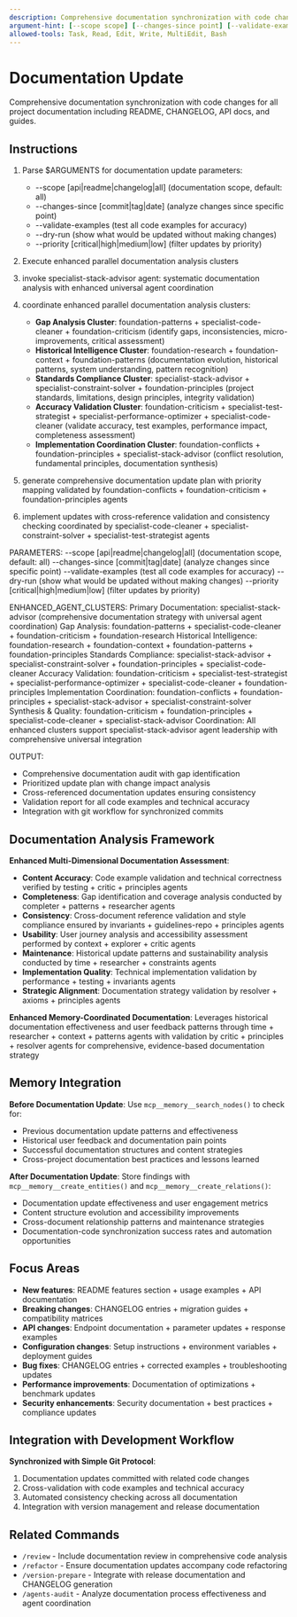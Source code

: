 ```yaml
---
description: Comprehensive documentation synchronization with code changes.
argument-hint: [--scope scope] [--changes-since point] [--validate-examples] [--dry-run] [--priority level]
allowed-tools: Task, Read, Edit, Write, MultiEdit, Bash
---
```


# Documentation Update

Comprehensive documentation synchronization with code changes for all project documentation including README, CHANGELOG, API docs, and guides.

## Instructions

1. Parse $ARGUMENTS for documentation update parameters:
   - --scope [api|readme|changelog|all] (documentation scope, default: all)
   - --changes-since [commit|tag|date] (analyze changes since specific point)
   - --validate-examples (test all code examples for accuracy)
   - --dry-run (show what would be updated without making changes)
   - --priority [critical|high|medium|low] (filter updates by priority)

2. Execute enhanced parallel documentation analysis clusters
1. invoke specialist-stack-advisor agent: systematic documentation analysis with enhanced universal agent coordination
2. coordinate enhanced parallel documentation analysis clusters:
   - **Gap Analysis Cluster**: foundation-patterns + specialist-code-cleaner + foundation-criticism (identify gaps, inconsistencies, micro-improvements, critical assessment)
   - **Historical Intelligence Cluster**: foundation-research + foundation-context + foundation-patterns (documentation evolution, historical patterns, system understanding, pattern recognition)
   - **Standards Compliance Cluster**: specialist-stack-advisor + specialist-constraint-solver + foundation-principles (project standards, limitations, design principles, integrity validation)
   - **Accuracy Validation Cluster**: foundation-criticism + specialist-test-strategist + specialist-performance-optimizer + specialist-code-cleaner (validate accuracy, test examples, performance impact, completeness assessment)
   - **Implementation Coordination Cluster**: foundation-conflicts + foundation-principles + specialist-stack-advisor (conflict resolution, fundamental principles, documentation synthesis)
3. generate comprehensive documentation update plan with priority mapping validated by foundation-conflicts + foundation-criticism + foundation-principles agents
4. implement updates with cross-reference validation and consistency checking coordinated by specialist-code-cleaner + specialist-constraint-solver + specialist-test-strategist agents

PARAMETERS:
--scope [api|readme|changelog|all] (documentation scope, default: all)
--changes-since [commit|tag|date] (analyze changes since specific point)
--validate-examples (test all code examples for accuracy)
--dry-run (show what would be updated without making changes)
--priority [critical|high|medium|low] (filter updates by priority)

ENHANCED_AGENT_CLUSTERS:
Primary Documentation: specialist-stack-advisor (comprehensive documentation strategy with universal agent coordination)
Gap Analysis: foundation-patterns + specialist-code-cleaner + foundation-criticism + foundation-research
Historical Intelligence: foundation-research + foundation-context + foundation-patterns + foundation-principles
Standards Compliance: specialist-stack-advisor + specialist-constraint-solver + foundation-principles + specialist-code-cleaner
Accuracy Validation: foundation-criticism + specialist-test-strategist + specialist-performance-optimizer + specialist-code-cleaner + foundation-principles
Implementation Coordination: foundation-conflicts + foundation-principles + specialist-stack-advisor + specialist-constraint-solver
Synthesis & Quality: foundation-criticism + foundation-principles + specialist-code-cleaner + specialist-stack-advisor
Coordination: All enhanced clusters support specialist-stack-advisor agent leadership with comprehensive universal integration

OUTPUT:
- Comprehensive documentation audit with gap identification
- Prioritized update plan with change impact analysis
- Cross-referenced documentation updates ensuring consistency
- Validation report for all code examples and technical accuracy
- Integration with git workflow for synchronized commits

## Documentation Analysis Framework

**Enhanced Multi-Dimensional Documentation Assessment**:
- **Content Accuracy**: Code example validation and technical correctness verified by testing + critic + principles agents
- **Completeness**: Gap identification and coverage analysis conducted by completer + patterns + researcher agents
- **Consistency**: Cross-document reference validation and style compliance ensured by invariants + guidelines-repo + principles agents
- **Usability**: User journey analysis and accessibility assessment performed by context + explorer + critic agents
- **Maintenance**: Historical update patterns and sustainability analysis conducted by time + researcher + constraints agents
- **Implementation Quality**: Technical implementation validation by performance + testing + invariants agents
- **Strategic Alignment**: Documentation strategy validation by resolver + axioms + principles agents

**Enhanced Memory-Coordinated Documentation**: Leverages historical documentation effectiveness and user feedback patterns through time + researcher + context + patterns agents with validation by critic + principles + resolver agents for comprehensive, evidence-based documentation strategy

## Memory Integration

**Before Documentation Update**: Use `mcp__memory__search_nodes()` to check for:
- Previous documentation update patterns and effectiveness
- Historical user feedback and documentation pain points
- Successful documentation structures and content strategies
- Cross-project documentation best practices and lessons learned

**After Documentation Update**: Store findings with `mcp__memory__create_entities()` and `mcp__memory__create_relations()`:
- Documentation update effectiveness and user engagement metrics
- Content structure evolution and accessibility improvements
- Cross-document relationship patterns and maintenance strategies
- Documentation-code synchronization success rates and automation opportunities

## Focus Areas

- **New features**: README features section + usage examples + API documentation
- **Breaking changes**: CHANGELOG entries + migration guides + compatibility matrices
- **API changes**: Endpoint documentation + parameter updates + response examples
- **Configuration changes**: Setup instructions + environment variables + deployment guides
- **Bug fixes**: CHANGELOG entries + corrected examples + troubleshooting updates
- **Performance improvements**: Documentation of optimizations + benchmark updates
- **Security enhancements**: Security documentation + best practices + compliance updates

## Integration with Development Workflow

**Synchronized with Simple Git Protocol**:
1. Documentation updates committed with related code changes
2. Cross-validation with code examples and technical accuracy
3. Automated consistency checking across all documentation
4. Integration with version management and release documentation

## Related Commands

- `/review` - Include documentation review in comprehensive code analysis
- `/refactor` - Ensure documentation updates accompany code refactoring
- `/version-prepare` - Integrate with release documentation and CHANGELOG generation
- `/agents-audit` - Analyze documentation process effectiveness and agent coordination